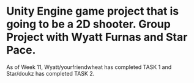  <h1> Unity Engine game project that is going to be a 2D shooter. Group Project with Wyatt Furnas and Star Pace.</h1>

As of Week 11, Wyatt/yourfriendwheat has completed TASK 1 and Star/doukz has completed TASK 2.
